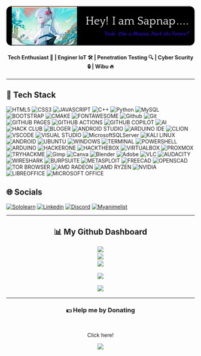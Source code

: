 <div align="center">
    <img src="Image_README/github-profile-3.png">
</div>
<h4 align="center">
    <strong>Tech Enthusiast 🤖 | Enginer IoT 🛠️ | Penetration Testing 🔍 | Cyber Scurity 🔒 | Wibu 🔥</strong>
</h4>

---
<h2>📓 Tech Stack</h2>

![HTML5](https://img.shields.io/badge/HTML5-E34F26?style=for-the-badge&logo=html5&logoColor=white) ![CSS3](https://img.shields.io/badge/CSS3-1572B6?style=for-the-badge&logo=css3&logoColor=white) ![JAVASCRIPT](https://img.shields.io/badge/JavaScript-323330?style=for-the-badge&logo=javascript&logoColor=F7DF1E) ![C++](https://img.shields.io/badge/C%2B%2B-00599C?style=for-the-badge&logo=c%2B%2B&logoColor=white) ![Python](https://img.shields.io/badge/python-3670A0?style=for-the-badge&logo=python&logoColor=ffdd54) ![MySQL](https://img.shields.io/badge/mysql-4479A1.svg?style=for-the-badge&logo=mysql&logoColor=white) ![BOOTSTRAP](https://img.shields.io/badge/Bootstrap-563D7C?style=for-the-badge&logo=bootstrap&logoColor=white) ![CMAKE](https://img.shields.io/badge/CMake-064F8C?style=for-the-badge&logo=cmake&logoColor=white) ![FONTAWESOME](https://img.shields.io/badge/Font_Awesome-339AF0?style=for-the-badge&logo=fontawesome&logoColor=white) ![Github](https://img.shields.io/badge/GitHub-100000?style=for-the-badge&logo=github&logoColor=white) ![Git](https://img.shields.io/badge/git-%23F05033.svg?style=for-the-badge&logo=git&logoColor=white) ![GITHUB PAGES](https://img.shields.io/badge/GitHub%20Pages-222222?style=for-the-badge&logo=GitHub%20Pages&logoColor=white) ![GITHUB ACTIONS](https://img.shields.io/badge/Github%20Actions-282a2e?style=for-the-badge&logo=githubactions&logoColor=367cfe) ![GITHUB COPILOT](https://img.shields.io/badge/github%20copilot-000000?style=for-the-badge&logo=githubcopilot&logoColor=white) ![AI](https://img.shields.io/badge/AI-77ffff?style=for-the-badge&logo=ai&logoColor=black) ![HACK CLUB](https://img.shields.io/badge/Hack%20Club-EC3750?style=for-the-badge&logo=Hack%20Club&logoColor=white) ![BLOGER](https://img.shields.io/badge/Blogger-FF5722?style=for-the-badge&logo=blogger&logoColor=white) ![ANDROID STUDIO](https://img.shields.io/badge/Android_Studio-3DDC84?style=for-the-badge&logo=android-studio&logoColor=white) ![ARDUINO IDE](https://img.shields.io/badge/Arduino_IDE-00979D?style=for-the-badge&logo=arduino&logoColor=white) ![CLION](https://img.shields.io/badge/CLion-000000?style=for-the-badge&logo=clion&logoColor=white) ![VSCODE](https://img.shields.io/badge/VSCode-0078D4?style=for-the-badge&logo=visual%20studio%20code&logoColor=white) ![VISUAL STUDIO](https://img.shields.io/badge/Visual_Studio-5C2D91?style=for-the-badge&logo=visual%20studio&logoColor=white) ![MicrosoftSQLServer](https://img.shields.io/badge/Microsoft%20SQL%20Server-CC2927?style=for-the-badge&logo=microsoft%20sql%20server&logoColor=white) ![KALI LINUX](https://img.shields.io/badge/Kali_Linux-00599c?style=for-the-badge&logo=kali-linux&logoColor=white) ![ANDROID](https://img.shields.io/badge/Android-3DDC84?style=for-the-badge&logo=android&logoColor=white) ![UBUNTU](https://img.shields.io/badge/Ubuntu-E95420?style=for-the-badge&logo=ubuntu&logoColor=white) ![WINDOWS](https://img.shields.io/badge/Windows-0078D6?style=for-the-badge&logo=windows&logoColor=white) ![TERMINAL](https://img.shields.io/badge/Terminal-0000CC?style=for-the-badge&logo=terminal&logoColor=white) ![POWERSHELL](https://img.shields.io/badge/powershell-5391FE?style=for-the-badge&logo=powershell&logoColor=white) ![ARDUINO](https://img.shields.io/badge/Arduino-00979D?style=for-the-badge&logo=Arduino&logoColor=white) ![HACKERONE](https://img.shields.io/badge/Hackerone-494649?style=for-the-badge&logo=hackerone&logoColor=white) ![HACKTHEBOX](https://img.shields.io/badge/HackTheBox-111927?style=for-the-badge&logo=Hack%20The%20Box&logoColor=9FEF00) ![VIRTUALBOX](https://img.shields.io/badge/VirtualBox-21416b?style=for-the-badge&logo=VirtualBox&logoColor=orange) ![PROXMOX](https://img.shields.io/badge/Proxmox-E57000?style=for-the-badge&logo=proxmox&logoColor=white) ![TRYHACKME](https://img.shields.io/badge/TryHackMe-212C42?style=for-the-badge&logo=TryHackMe&logoColor=white) ![Gimp](https://img.shields.io/badge/Gimp-657D8B?style=for-the-badge&logo=gimp&logoColor=FFFFFF) ![Canva](https://img.shields.io/badge/Canva-%2300C4CC.svg?style=for-the-badge&logo=Canva&logoColor=white) ![Blender](https://img.shields.io/badge/blender-%23F5792A.svg?style=for-the-badge&logo=blender&logoColor=white) ![Adobe](https://img.shields.io/badge/adobe-%23FF0000.svg?style=for-the-badge&logo=adobe&logoColor=white) ![VLC](https://img.shields.io/badge/VLC-FF8800?style=for-the-badge&logo=vlcmediaplayer&logoColor=white) ![AUDACITY](https://img.shields.io/badge/Audacity-0000CC?style=for-the-badge&logo=audacity&logoColor=white) ![WIRESHARK](https://img.shields.io/badge/Wireshark-1679A7?style=for-the-badge&logo=Wireshark&logoColor=white) ![BURPSUITE](https://img.shields.io/badge/burpsuite-FF6633?style=for-the-badge&logo=burpsuite&logoColor=white) ![METASPLOIT](https://img.shields.io/badge/metasploit-2596CD?style=for-the-badge&logo=metasploit&logoColor=white) ![FREECAD](https://img.shields.io/badge/freecad-%23FF0000.svg?style=for-the-badge&logo=freecad&logoColor=white) ![OPENSCAD](https://img.shields.io/badge/openscad-E57000?style=for-the-badge&logo=openscad&logoColor=brown) ![TOR BROWSER](https://img.shields.io/badge/Tor_Browser-7D4698?style=for-the-badge&logo=Tor-Browser&logoColor=white) ![AMD RADEON](https://img.shields.io/badge/AMD%20Radeon_RX_5500-ED1C24?style=for-the-badge&logo=amd&logoColor=white) ![AMD RYZEN](https://img.shields.io/badge/AMD%20Ryzen_7_3800X-ED1C24?style=for-the-badge&logo=amd&logoColor=white) ![NVIDIA](https://img.shields.io/badge/NVIDIA-GTX1650-76B900?style=for-the-badge&logo=nvidia&logoColor=white) ![LIBREOFFICE](https://img.shields.io/badge/LibreOffice-18A303?style=for-the-badge&logo=LibreOffice&logoColor=white) ![MICROSOFT OFFICE](https://img.shields.io/badge/Microsoft_Office-D83B01?style=for-the-badge&logo=microsoft-office&logoColor=white)

<h2>🌐 Socials</h2>

[![Sololearn](https://img.shields.io/badge/-Sololearn-3a464b?style=for-the-badge&logo=Sololearn&logoColor=white)](https://www.sololearn.com/en/profile/33719532/?ref=app)
[![Linkedin](https://img.shields.io/badge/LinkedIn-0077B5?style=for-the-badge&logo=linkedin&logoColor=white)](#)
[![Discord](https://img.shields.io/badge/Discord-5865F2?style=for-the-badge&logo=discord&logoColor=white)](https://discordapp.com/users/1329741776726265857)
[![Myanimelist](https://img.shields.io/badge/Myanimelist-2E51A2?style=for-the-badge&logo=myanimelist&logoColor=white)](https://myanimelist.net/profile/Sapnap00000)

---
<h2 align="center">📊 My Github Dashboard</h2>
<div align="center">
<img src="https://github-readme-stats.vercel.app/api?username=Sapnap&show=reviews,prs_merged_percentage&show_icons=true&title_color=2e2eff&bg_color=000000&text_color=ffffff&border_color=2e2eff&border_radius=20"/><br>
<img src="https://nirzak-streak-stats.vercel.app/?user=Sapnap00000&theme=github_dark&hide_border=false"/><br>
<img src="https://github-readme-stats.vercel.app/api/top-langs/?username=Sapnap00000&theme=github_dark&hide_border=false&include_all_commits=true&count_private=false&layout=compact"/><br>

<!-- ![Sapnap's GitHub stats](https://github-readme-stats.vercel.app/api?username=Sapnap&show=reviews,prs_merged_percentage&show_icons=true&title_color=2e2eff&bg_color=000000&text_color=ffffff&border_color=2e2eff&border_radius=20)<br/>
![](https://nirzak-streak-stats.vercel.app/?user=Sapnap00000&theme=github_dark&hide_border=false)<br/>
![](https://github-readme-stats.vercel.app/api/top-langs/?username=Sapnap00000&theme=github_dark&hide_border=false&include_all_commits=true&count_private=false&layout=compact) -->


<!-- 🏆 GitHub Trophies -->
<img src="https://github-profile-trophy.vercel.app/?username=Sapnap00000&theme=radical&no-frame=true&no-bg=false&margin-w=4&row=2&column=4"/><br>

<!-- ![](https://github-profile-trophy.vercel.app/?username=Sapnap00000&theme=radical&no-frame=true&no-bg=false&margin-w=4) -->

<!-- 🔝 Top Contributed Repo -->
<img src="https://github-contributor-stats.vercel.app/api?username=Sapnap00000&limit=5&theme=dark&combine_all_yearly_contributions=true"/>

<!-- ![](https://github-contributor-stats.vercel.app/api?username=Sapnap00000&limit=5&theme=dark&combine_all_yearly_contributions=true) -->
</div>

---
<h3 align="center">💵 Help me by Donating</h3><br>
<p align="center">Click here!</p>
<p align="center">
    <a href="https://google.com/">
        <img src="https://img.shields.io/badge/Patreon-F96854?style=for-the-badge&logo=patreon&logoColor=white">
    </a>
</p>

<!-- [![](https://visitcount.itsvg.in/api?id=Sapnap00000&icon=2&color=1)](https://visitcount.itsvg.in) -->
